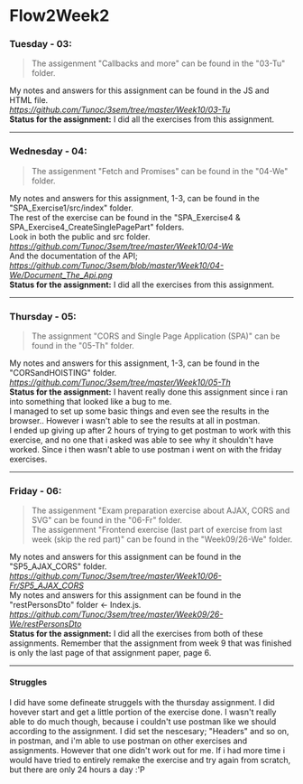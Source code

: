 # Flow2Week2

### Tuesday - 03:

> The assigenment "Callbacks and more" can be found in the "03-Tu" folder.  

My notes and answers for this assignment can be found in the JS and HTML file.  
*https://github.com/Tunoc/3sem/tree/master/Week10/03-Tu*  
**Status for the assignment:** I did all the exercises from this assignment.
***

### Wednesday - 04:

> The assigenment "Fetch and Promises" can be found in the "04-We" folder.  

My notes and answers for this assignment, 1-3, can be found in the "SPA_Exercise1/src/index" folder.  
The rest of the exercise can be found in the "SPA_Exercise4 & SPA_Exercise4_CreateSinglePagePart" folders.  
Look in both the public and src folder.  
*https://github.com/Tunoc/3sem/tree/master/Week10/04-We*  
And the documentation of the API;  
*https://github.com/Tunoc/3sem/blob/master/Week10/04-We/Document_The_Api.png*  
**Status for the assignment:** I did all the exercises from this assignment.
***

### Thursday - 05:

> The assignment "CORS and Single Page Application (SPA)" can be found in the "05-Th" folder.  

My notes and answers for this assignment, 1-3, can be found in the "CORSandHOISTING" folder.  
*https://github.com/Tunoc/3sem/tree/master/Week10/05-Th*  
**Status for the assignment:** I havent really done this assignment since i ran into something that looked like a bug to me.  
I managed to set up some basic things and even see the results in the browser.. However i wasn't able to see the results at all in postman.  
I ended up giving up after 2 hours of trying to get postman to work with this exercise, and no one that i asked was able to see why it shouldn't have worked.
Since i then wasn't able to use postman i went on with the friday exercises.
***

### Friday - 06:

> The assigenment "Exam preparation exercise about AJAX, CORS and SVG" can be found in the "06-Fr" folder.  
> The assigenment "Frontend exercise (last part of exercise from last week (skip the red part)" can be found in the "Week09/26-We" folder.  

My notes and answers for this assignment can be found in the "SP5_AJAX_CORS" folder.  
*https://github.com/Tunoc/3sem/tree/master/Week10/06-Fr/SP5_AJAX_CORS*  
My notes and answers for this assignment can be found in the "restPersonsDto" folder <- Index.js.  
*https://github.com/Tunoc/3sem/tree/master/Week09/26-We/restPersonsDto*  
**Status for the assignment:** I did all the exercises from both of these assignments. Remember that the assignment from week 9 that was finished is only the last page of that assignment paper, page 6.
***

#### Struggles

I did have some defineate struggels with the thursday assignment. I did hovever start and get a little portion of the exercise done. I wasn't really able to do much though, because i couldn't use postman like we should according to the assignment.
I did set the nescesary; "Headers" and so on, in postman, and i'm able to use postman on other exercises and assignments. However that one didn't work out for me.
If i had more time i would have tried to entirely remake the exercise and try again from scratch, but there are only 24 hours a day :'P
